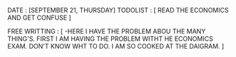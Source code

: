DATE : [SEPTEMBER 21, THURSDAY]
TODOLIST : [
READ THE ECONOMICS AND GET CONFUSE
]

FREE WRITTING : [
    -HERE I HAVE THE PROBLEM ABOU THE MANY THING'S. FIRST I AM HAVING THE PROBLEM WITHT HE ECONOMICS EXAM. DON'T KNOW WHT TO DO. 
    I AM SO COOKED AT THE DAIGRAM. 
]